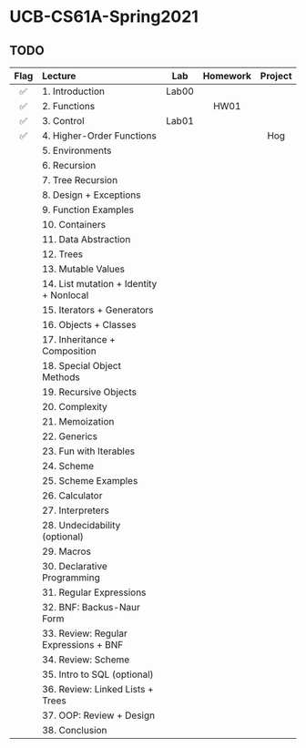 # UCB-CS61A-Spring2021

## TODO

| Flag | Lecture                                 |  Lab  | Homework | Project |
|:----:|:----------------------------------------|:-----:|:--------:|:-------:|
|  ✅   | 1. Introduction                         | Lab00 |          |         |
|  ✅   | 2. Functions                            |       |   HW01   |         |
|  ✅   | 3. Control                              | Lab01 |          |         |
|  ✅   | 4. Higher-Order Functions               |       |          |   Hog   |
|      | 5. Environments                         |       |          |         |
|      | 6. Recursion                            |       |          |         |
|      | 7. Tree Recursion                       |       |          |         |
|      | 8. Design + Exceptions                  |       |          |         |
|      | 9. Function Examples                    |       |          |         |
|      | 10. Containers                          |       |          |         |
|      | 11. Data Abstraction                    |       |          |         |
|      | 12. Trees                               |       |          |         |
|      | 13. Mutable Values                      |       |          |         |
|      | 14. List mutation + Identity + Nonlocal |       |          |         |
|      | 15. Iterators + Generators              |       |          |         |
|      | 16. Objects + Classes                   |       |          |         |
|      | 17. Inheritance + Composition           |       |          |         |
|      | 18. Special Object Methods              |       |          |         |
|      | 19. Recursive Objects                   |       |          |         |
|      | 20. Complexity                          |       |          |         |
|      | 21. Memoization                         |       |          |         |
|      | 22. Generics                            |       |          |         |
|      | 23. Fun with Iterables                  |       |          |         |
|      | 24. Scheme                              |       |          |         |
|      | 25. Scheme Examples                     |       |          |         |
|      | 26. Calculator                          |       |          |         |
|      | 27. Interpreters                        |       |          |         |
|      | 28. Undecidability (optional)           |       |          |         |
|      | 29. Macros                              |       |          |         |
|      | 30. Declarative Programming             |       |          |         |
|      | 31. Regular Expressions                 |       |          |         |
|      | 32. BNF: Backus-Naur Form               |       |          |         |
|      | 33. Review: Regular Expressions + BNF   |       |          |         |
|      | 34. Review: Scheme                      |       |          |         |
|      | 35. Intro to SQL (optional)             |       |          |         |
|      | 36. Review: Linked Lists + Trees        |       |          |         |
|      | 37. OOP: Review + Design                |       |          |         |
|      | 38. Conclusion                          |       |          |         |